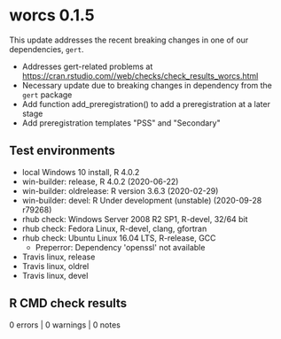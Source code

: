 # worcs 0.1.5

This update addresses the recent breaking changes in one of our
dependencies, `gert`. 

* Addresses gert-related problems at
  https://cran.rstudio.com//web/checks/check_results_worcs.html
* Necessary update due to breaking changes in dependency from the `gert` package
* Add function add_preregistration() to add a preregistration at a later stage
* Add preregistration templates "PSS" and "Secondary"

## Test environments

* local Windows 10 install, R 4.0.2
* win-builder: release, R 4.0.2 (2020-06-22)
* win-builder: oldrelease: R version 3.6.3 (2020-02-29)
* win-builder: devel: R Under development (unstable) (2020-09-28 r79268)
* rhub check: Windows Server 2008 R2 SP1, R-devel, 32/64 bit
* rhub check: Fedora Linux, R-devel, clang, gfortran
* rhub check: Ubuntu Linux 16.04 LTS, R-release, GCC
  + Preperror: Dependency 'openssl' not available
* Travis linux, release
* Travis linux, oldrel
* Travis linux, devel

## R CMD check results

0 errors | 0 warnings | 0 notes
